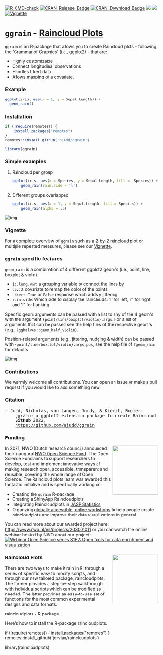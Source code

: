 [![R-CMD-check](https://github.com/njudd/ggrain/actions/workflows/R-CMD-check.yaml/badge.svg)](https://github.com/njudd/ggrain/actions/workflows/R-CMD-check.yaml)
[![CRAN_Release_Badge](http://www.r-pkg.org/badges/version-ago/ggrain)](https://CRAN.R-project.org/package=ggrain)
[![CRAN_Download_Badge](http://cranlogs.r-pkg.org/badges/grand-total/ggrain)](https://CRAN.R-project.org/package=ggrain)
[![](http://cranlogs.r-pkg.org/badges/ggrain)](https://cran.r-project.org/package=ggrain)
[![](http://cranlogs.r-pkg.org/badges/last-week/ggrain)](https://cran.r-project.org/package=ggrain)
[![Vignette](https://img.shields.io/badge/Vignette-ggrain-orange.svg?colorB=E91E63)](https://www.njudd.com/raincloud-ggrain/)
<!---[![License: ]()](https://github.com/njudd/ggrain/LICENSE)--->

# `ggrain` - [Raincloud Plots](https://wellcomeopenresearch.org/articles/4-63/v2)

`ggrain` is an R-package that allows you to create Raincloud plots - following the 'Grammar of Graphics' (i.e., ggplot2) - that are: 

- Highly customizable
- Connect longitudinal observations
- Handles Likert data
- Allows mapping of a covariate.
	
### Example 

```r
ggplot(iris, aes(x = 1, y = Sepal.Length)) +
  geom_rain()
```

### Installation

```r
if (!require(remotes)) {
    install.packages("remotes")
}
remotes::install_github('njudd/ggrain')

library(ggrain)
```

###  Simple examples

1.  Raincloud per group

	```r
	ggplot(iris, aes(x = Species, y = Sepal.Length, fill = 	Species)) +
		geom_rain(rain.side = 'l')
	```

2.  Different groups overlapped

	```r
	ggplot(iris, aes(x = 1, y = Sepal.Length, fill = Species)) +
		geom_rain(alpha = .5)
	```


![img](https://raw.githubusercontent.com/njudd/ggrain/main/inst/git_pics/basic_rain.png)

### Vignette
For a complete overview of `ggrain` such as a 2-by-2 raincloud plot or multiple repeated measures, please see our [Vignette](https://www.njudd.com/raincloud-ggrain/).

### `ggrain` specific features

`geom_rain` is a combination of 4 different ggplot2 geom's (i.e., point, line, boxplot & violin).

- `id.long.var`: a grouping variable to connect the lines by
- `cov`: a covariate to remap the color of the points
- `Likert`: `True` or `False` response which adds y jittering
- `rain.side`: Which side to display the rainclouds: 'l' for left, 'r' for right and 'f' for flanking

Specific geom arguments can be passed with a list to any of the 4 geom's with the argument `{point/line/boxplot/violin}.args`. For a list of arguments that can be passed see the help files of the respective geom's (e.g., `?gghalves::geom_half_violin`).

Position-related arguments (e.g., jittering, nudging & width) can be passed with `{point/line/boxplot/violin}.args.pos`, see the help file of `?geom_rain` for defaults

![img](https://raw.githubusercontent.com/njudd/ggrain/main/inst/git_pics/time_group_cov.png)

### Contributions

We warmly welcome all contributions. 
You can open an issue or make a pull request if you would like to add something new!


### Citation

<pre>
- Judd, Nicholas, van Langen, Jordy, & Kievit, Rogier.
    ggrain: a ggplot2 extension package to create Raincloud Plots in R
    <b>GitHub</b> 2022, 
    <a href="https://github.com/njudd/ggrain">https://github.com/njudd/ggrain</a>
</pre>

### Funding
<img src="https://github.com/njudd/ggrain/blob/main/inst/git_pics/nwo_openscience.jpg" width="150" height="160" align="right"/>

In 2021, NWO (Dutch research council) announced their inaugural [NWO Open Science Fund](https://www.nwo.nl/en/researchprogrammes/open-science/open-science-fund). The Open Science Fund aims to support researchers to develop, test and implement innovative ways of making research open, accessible, transparent and reusable, covering the whole range of Open Science. The Raincloud plots team was awarded this fantastic initiative and is specifically working on:

- Creating the `ggrain` R-package
- Creating a ShinyApp Raincloudplots
- Integrating Raincloudplots in [JASP Statistics](https://jasp-stats.org)
- Organzing [globally accessible, online workshops](https://github.com/jorvlan/raincloudplots-workshops) to help people create raincloudplots and improve their data visualizations in general.

You can read more about our awarded project here: https://www.nwo.nl/en/projects/203001011 or you can watch the online webinar hosted by NWO about our project: [![Webinar Open Science series S1E2: Open tools for data enrichment and visualization](https://github.com/njudd/ggrain/blob/main/inst/git_pics/raincloudplots_NWO_webinar.png)](https://youtu.be/Kvcyh_9KSbw?t=1910 "Webinar Open Science series S1E2: Open tools for data enrichment and visualization")


### Raincloud Plots <img src="https://github.com/njudd/ggrain/blob/main/inst/git_pics/rainclouds_highres.png" width="150" height="160" align="right"/>

There are two ways to make it rain in R: through a series of specific easy to modify scripts, and through our new tailored package, raincloudplots. The former provides a step-by-step walkthrough with individual scripts which can be modified as needed. The latter provides an easy-to-use set of functions for the most common experimental designs and data formats.

raincloudplots - R package 

Here's how to install the R-package raincloudplots.

if (!require(remotes)) {
    install.packages("remotes")
}
remotes::install_github('jorvlan/raincloudplots')

library(raincloudplots)
